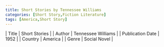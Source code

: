 ```yaml
---
title: Short Stories by Tennessee Williams
categories: [Short Story,Fiction Literature]
tags: [America,Short Story]
---     
```

| Title | Short Stories  |
| Author |  Tennessee Williams  |
| Publication Date | 1952   |
| Country | America |
| Genre | Social Novel  |
        